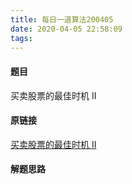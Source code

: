 ```yaml
---
title: 每日一道算法200405
date: 2020-04-05 22:58:09
tags:
---
```


#### 题目

买卖股票的最佳时机 II

#### 原链接

[买卖股票的最佳时机 II](https://leetcode-cn.com/explore/featured/card/top-interview-questions-easy/1/array/22/)

#### 解题思路

